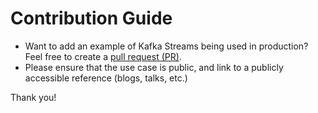 # Contribution Guide

- Want to add an example of Kafka Streams being used in production? Feel free to create a [pull request (PR)](https://github.com/responsivedev/awesome-kafka-stream/pulls).
- Please ensure that the use case is public, and link to a publicly accessible reference (blogs, talks, etc.)

Thank you!

